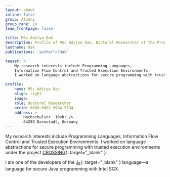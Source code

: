 ```yaml
---
layout: about
inline: false
group: Alumni
group_rank: 10
team_frontpage: false

title: MSc Aditya Oak
description: Profile of MSc Aditya Oak, Doctoral Researcher at the Programming Group.
lastname: Oak
publications: 'author^=*Oak'

teaser: >
    My research interests include Programming Languages,
    Information Flow Control and Trusted Execution Environments.
    I worked on language abstractions for secure programming with trusted execution environments.

profile:
    name: MSc Aditya Oak
    align: right
    image: 
    role: Doctoral Researcher
    orcid: 0000-0002-9964-5794
    address: >
        Hochschulstr. 10<br />
        64289 Darmstadt, Germany
---
```


My research interests include Programming Languages,
Information Flow Control and Trusted Execution Environments.
I worked on language abstractions for secure programming with trusted execution environments under the project [CROSSING](https://www.crossing.tu-darmstadt.de/crc_1119/index.en.jsp){: target="_blank" }.

I am one of the developers of the [J<sub>E</sub>](https://prg-grp.github.io/je-lang/){: target="_blank" } language—a language for secure Java programming with Intel SGX.
